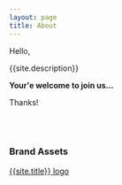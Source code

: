 ```yaml
---
layout: page
title: About
---
```


Hello,

{{site.description}}

**Your'e welcome to join us...**

Thanks!

<br><br>

### Brand Assets
[{{site.title}} logo](/assets/big-org-logo.png "{{site.title}} logo")
